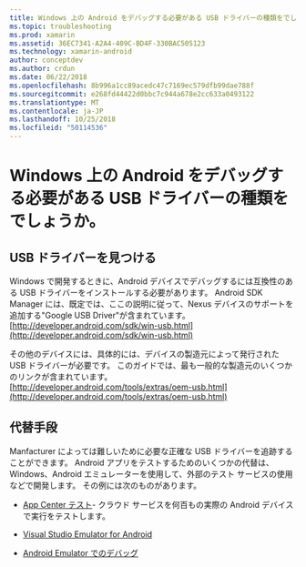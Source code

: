 ```yaml
---
title: Windows 上の Android をデバッグする必要がある USB ドライバーの種類をでしょうか。
ms.topic: troubleshooting
ms.prod: xamarin
ms.assetid: 36EC7341-A2A4-409C-BD4F-330BAC505123
ms.technology: xamarin-android
author: conceptdev
ms.author: crdun
ms.date: 06/22/2018
ms.openlocfilehash: 8b996a1cc89acedc47c7169ec579dfb99dae788f
ms.sourcegitcommit: e268fd44422d0bbc7c944a678e2cc633a0493122
ms.translationtype: MT
ms.contentlocale: ja-JP
ms.lasthandoff: 10/25/2018
ms.locfileid: "50114536"
---
```

# <a name="what-usb-drivers-do-i-need-to-debug-android-on-windows"></a>Windows 上の Android をデバッグする必要がある USB ドライバーの種類をでしょうか。

## <a name="finding-usb-drivers"></a>USB ドライバーを見つける

Windows で開発するときに、Android デバイスでデバッグするには互換性のある USB ドライバーをインストールする必要があります。 Android SDK Manager には、既定では、ここの説明に従って、Nexus デバイスのサポートを追加する"Google USB Driver"が含まれています。 [http://developer.android.com/sdk/win-usb.html](http://developer.android.com/sdk/win-usb.html)

その他のデバイスには、具体的には、デバイスの製造元によって発行された USB ドライバーが必要です。 このガイドでは、最も一般的な製造元のいくつかのリンクが含まれています。 [http://developer.android.com/tools/extras/oem-usb.html](http://developer.android.com/tools/extras/oem-usb.html)

## <a name="alternatives"></a>代替手段

Manfacturer によっては難しいために必要な正確な USB ドライバーを追跡することができます。 Android アプリをテストするためのいくつかの代替は、Windows、Android エミュレーターを使用して、外部のテスト サービスの使用などで開発します。 その例には次のものがあります。

- [App Center テスト](https://docs.microsoft.com/appcenter/test-cloud/)- クラウド サービスを何百もの実際の Android デバイスで実行をテストします。

- [Visual Studio Emulator for Android](https://visualstudio.microsoft.com/vs/msft-android-emulator/)

- [Android Emulator でのデバッグ](~/android/deploy-test/debugging/debug-on-emulator.md)

